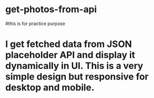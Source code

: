 # get-photos-from-api
#this is for practice purpose 
# I get fetched data from JSON placeholder API and display it dynamically in UI. This is a very simple design but responsive for desktop and mobile.
